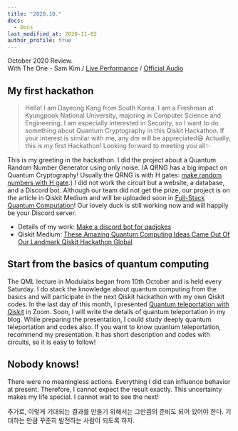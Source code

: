 ```yaml
---
title: "2020.10."
docs: 
  - Docs
last_modified_at: 2020-11-02
author_profile: true
---
```

October 2020 Review.<br/>
With The One - Sam Kim / [Live Performance](https://youtu.be/kvyq6JKOyME) / [Official Audio](https://youtu.be/qqyMt6PdHtc)

## My first hackathon

>Hello! I am Dayeong Kang from South Korea. I am a Freshman at Kyungpook National University, majoring in Computer Science and Engineering.
>I am especially interested in Security, so I want to do something about Quantum Cryptography in this Qiskit Hackathon.
>If your interest is similar with me, any dm will be appreciated😆
>Actually, this is my first Hackathon! Looking forward to meeting you all✨

This is my greeting in the hackathon.
I did the project about a Quantum Random Number Generator using only noise.
(A QRNG has a big impact on Quantum Cryptography! Usually the QRNG is with H gates:
[make random numbers with H gate](https://github.com/tula3and/til/blob/master/Qiskit/Quantum-random-number-generator.md).)
I did not work the circuit but a website, a database, and a Discord bot.
Although our team did not get the prize, our project is on the article in Qiskit Medium
and will be uploaded soon in [Full-Stack Quantum Computation](https://fullstackquantumcomputation.tech./)!
Our lovely duck is still working now and will happily be your Discord server.

- Details of my work: [Make a discord bot for qadjokes](https://tula3and.github.io/hackathon/hackathon-discord/)
- Qiskit Medium: [These Amazing Quantum Computing Ideas Came Out Of Our Landmark Qiskit Hackathon Global](https://medium.com/qiskit/these-amazing-quantum-computing-ideas-came-out-of-our-landmark-qiskit-hackathon-global-905a0063f8e5)

## Start from the basics of quantum computing

The QML lecture in Modulabs began from 10th October and is held every Saturday.
I do stack the knowledge about quantum computing from the basics and
will participate in the next Qiskit hackathon with my own Qiskit codes.
In the last day of this month, I presented [Quantum teleportation with Qiskit](https://www.slideshare.net/DayeongKang/quantum-teleportation-239032036)
in Zoom. Soon, I will write the details of quantum teleportation in my blog.
While preparing the presentation, I could study deeply quantum teleportation and codes also.
If you want to know quantum teleportation, recommend my presentation. It has short description and codes with circuits, so it is easy to follow!

## Nobody knows!

There were no meaningless actions. Everything I did can influence behavior at present.
Therefore, I cannot expect the result exactly.
This uncertainty makes my life special.
I cannot wait to see the next!<br/>

추가로, 이렇게 기대되는 결과를 만들기 위해서는 그만큼의 준비도 되어 있어야 한다.
기대하는 만큼 꾸준히 발전하는 사람이 되도록 하자.

